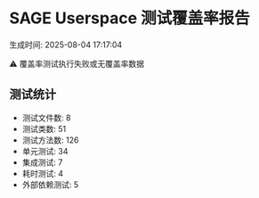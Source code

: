 # SAGE Userspace 测试覆盖率报告
生成时间: 2025-08-04 17:17:04

⚠️ 覆盖率测试执行失败或无覆盖率数据

## 测试统计
- 测试文件数: 8
- 测试类数: 51
- 测试方法数: 126
- 单元测试: 34
- 集成测试: 7
- 耗时测试: 4
- 外部依赖测试: 5